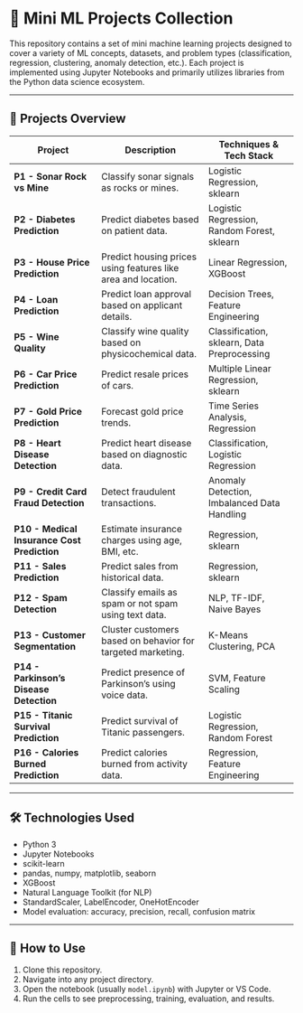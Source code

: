 # 🧠 Mini ML Projects Collection

This repository contains a set of mini machine learning projects designed to cover a variety of ML concepts, datasets, and problem types (classification, regression, clustering, anomaly detection, etc.). Each project is implemented using Jupyter Notebooks and primarily utilizes libraries from the Python data science ecosystem.

---

## 📁 Projects Overview

| Project | Description | Techniques & Tech Stack |
|--------|-------------|--------------------------|
| **P1 - Sonar Rock vs Mine** | Classify sonar signals as rocks or mines. | Logistic Regression, sklearn |
| **P2 - Diabetes Prediction** | Predict diabetes based on patient data. | Logistic Regression, Random Forest, sklearn |
| **P3 - House Price Prediction** | Predict housing prices using features like area and location. | Linear Regression, XGBoost |
| **P4 - Loan Prediction** | Predict loan approval based on applicant details. | Decision Trees, Feature Engineering |
| **P5 - Wine Quality** | Classify wine quality based on physicochemical data. | Classification, sklearn, Data Preprocessing |
| **P6 - Car Price Prediction** | Predict resale prices of cars. | Multiple Linear Regression, sklearn |
| **P7 - Gold Price Prediction** | Forecast gold price trends. | Time Series Analysis, Regression |
| **P8 - Heart Disease Detection** | Predict heart disease based on diagnostic data. | Classification, Logistic Regression |
| **P9 - Credit Card Fraud Detection** | Detect fraudulent transactions. | Anomaly Detection, Imbalanced Data Handling |
| **P10 - Medical Insurance Cost Prediction** | Estimate insurance charges using age, BMI, etc. | Regression, sklearn |
| **P11 - Sales Prediction** | Predict sales from historical data. | Regression, sklearn |
| **P12 - Spam Detection** | Classify emails as spam or not spam using text data. | NLP, TF-IDF, Naive Bayes |
| **P13 - Customer Segmentation** | Cluster customers based on behavior for targeted marketing. | K-Means Clustering, PCA |
| **P14 - Parkinson’s Disease Detection** | Predict presence of Parkinson’s using voice data. | SVM, Feature Scaling |
| **P15 - Titanic Survival Prediction** | Predict survival of Titanic passengers. | Logistic Regression, Random Forest |
| **P16 - Calories Burned Prediction** | Predict calories burned from activity data. | Regression, Feature Engineering |

---

## 🛠️ Technologies Used

- Python 3
- Jupyter Notebooks
- scikit-learn
- pandas, numpy, matplotlib, seaborn
- XGBoost
- Natural Language Toolkit (for NLP)
- StandardScaler, LabelEncoder, OneHotEncoder
- Model evaluation: accuracy, precision, recall, confusion matrix

---

## 📌 How to Use

1. Clone this repository.
2. Navigate into any project directory.
3. Open the notebook (usually `model.ipynb`) with Jupyter or VS Code.
4. Run the cells to see preprocessing, training, evaluation, and results.
